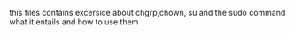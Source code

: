 this files contains excersice about chgrp,chown, su and the sudo command what it entails and how to use them
